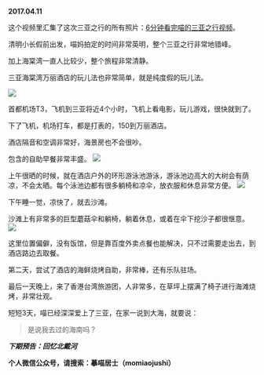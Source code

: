 
          
**2017.04.11**

这个视频里汇集了这次三亚之行的所有照片：[6分钟看完喵的三亚之行视频](https://v.qq.com/iframe/player.html?vid=v039024ki6b&amp;tiny=0&amp;auto=0)。

清明小长假前出发，喵妈拍定的时间非常英明，整个三亚之行非常地错峰。

加上海棠湾一直人比较少，整个旅程非常清静。

三亚海棠湾万丽酒店的玩儿法也非常简单，就是纯度假的玩儿法。

![](https://mmbiz.qlogo.cn/mmbiz_jpg/uDI3FLln00bEYvp0xVtlcqKwWJersDZ0b0djuy5MwBf5UkiaMbBKZAUXOMshIGoBwURkUJ3vkNEdD5I1RMYLicbQ/0?wx_fmt=jpeg)


首都机场T3，飞机到三亚将近4个小时，飞机上看电影，玩儿游戏，很快就到了。

下了飞机，机场打车，都是打表的，150到万丽酒店。

酒店隔音和空调非常好，海景房也不会很吵。

包含的自助早餐非常丰盛。
![](https://mmbiz.qlogo.cn/mmbiz_jpg/uDI3FLln00bEYvp0xVtlcqKwWJersDZ07BeXs0WrPWZo9VxYnbcwBCt9OwkTSnicfVEEKT65RI890UUgWFbarXQ/0?wx_fmt=jpeg)


上午很晒的时候，就在酒店户外的环形游泳池游泳，游泳池边高大的大树会有荫凉，不会太晒。每个泳池边都有很多躺椅和凉伞，放衣服和休息非常方便。
![](https://mmbiz.qlogo.cn/mmbiz_jpg/uDI3FLln00bEYvp0xVtlcqKwWJersDZ0xtrIA17876kMV1Ilf6ucIYD7U3aUYupkAeB8XibZqSegwS9IK0UlbGw/0?wx_fmt=jpeg)


下午睡一觉，凉快了，就去沙滩。

沙滩上有非常多的巨型蘑菇伞和躺椅，躺着休息，或着在伞下挖沙子都很惬意。
![](https://mmbiz.qlogo.cn/mmbiz_jpg/uDI3FLln00bEYvp0xVtlcqKwWJersDZ0QicMrnJ6Y4ianAUE2NIe4ibh5rqSQfqnPtXtibFroicb4o5yPPJ7dicEMgUg/0?wx_fmt=jpeg)


这里位置偏僻，没有饭馆，但是靠百度外卖点餐也能解决，只不过需要走出去，到酒店路边去取餐。

第二天，尝试了酒店的海鲜烧烤自助，非常棒，还有乐队驻场。

最后一天晚上，来了香港台湾旅游团，人非常多，在草坪上摆满了椅子进行海滩烧烤，非常壮观。

短短3天，喵已经深深爱上了三亚，在家一说到大海，就要说：
>是说我去过的海南吗？



***下期预告：回忆北戴河***


**个人微信公众号，请搜索：摹喵居士（momiaojushi）**

        